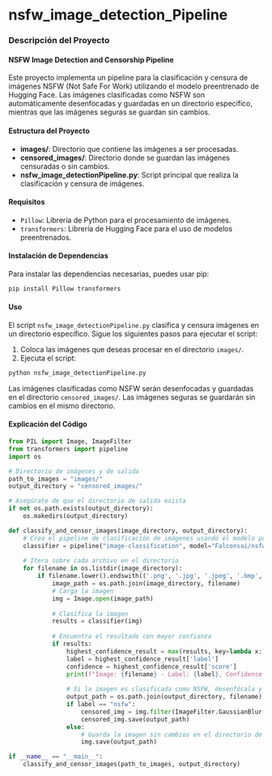 # nsfw_image_detection_Pipeline

### Descripción del Proyecto

#### NSFW Image Detection and Censorship Pipeline

Este proyecto implementa un pipeline para la clasificación y censura de imágenes NSFW (Not Safe For Work) utilizando el modelo preentrenado de Hugging Face. Las imágenes clasificadas como NSFW son automáticamente desenfocadas y guardadas en un directorio específico, mientras que las imágenes seguras se guardan sin cambios.

#### Estructura del Proyecto

- **images/**: Directorio que contiene las imágenes a ser procesadas.
- **censored_images/**: Directorio donde se guardan las imágenes censuradas o sin cambios.
- **nsfw_image_detectionPipeline.py**: Script principal que realiza la clasificación y censura de imágenes.

#### Requisitos

- `Pillow`: Librería de Python para el procesamiento de imágenes.
- `transformers`: Librería de Hugging Face para el uso de modelos preentrenados.

#### Instalación de Dependencias

Para instalar las dependencias necesarias, puedes usar pip:

```bash
pip install Pillow transformers
```

#### Uso

El script `nsfw_image_detectionPipeline.py` clasifica y censura imágenes en un directorio específico. Sigue los siguientes pasos para ejecutar el script:

1. Coloca las imágenes que deseas procesar en el directorio `images/`.
2. Ejecuta el script:

```bash
python nsfw_image_detectionPipeline.py
```

Las imágenes clasificadas como NSFW serán desenfocadas y guardadas en el directorio `censored_images/`. Las imágenes seguras se guardarán sin cambios en el mismo directorio.

#### Explicación del Código

```python
from PIL import Image, ImageFilter
from transformers import pipeline
import os

# Directorio de imágenes y de salida
path_to_images = "images/"
output_directory = "censored_images/"

# Asegúrate de que el directorio de salida exista
if not os.path.exists(output_directory):
    os.makedirs(output_directory)

def classify_and_censor_images(image_directory, output_directory):
    # Crea el pipeline de clasificación de imágenes usando el modelo preentrenado
    classifier = pipeline("image-classification", model="Falconsai/nsfw_image_detection")
    
    # Itera sobre cada archivo en el directorio
    for filename in os.listdir(image_directory):
        if filename.lower().endswith(('.png', '.jpg', '.jpeg', '.bmp', '.gif')):  # Asegúrate de que es una imagen
            image_path = os.path.join(image_directory, filename)
            # Carga la imagen
            img = Image.open(image_path)
            
            # Clasifica la imagen
            results = classifier(img)
            
            # Encuentra el resultado con mayor confianza
            if results:
                highest_confidence_result = max(results, key=lambda x: x['score'])
                label = highest_confidence_result['label']
                confidence = highest_confidence_result['score']
                print(f"Image: {filename} - Label: {label}, Confidence: {confidence:.2f}")
                
                # Si la imagen es clasificada como NSFW, desenfócala y guarda en el directorio de salida
                output_path = os.path.join(output_directory, filename)
                if label == "nsfw":
                    censored_img = img.filter(ImageFilter.GaussianBlur(10))  # Aplica desenfoque
                    censored_img.save(output_path)
                else:
                    # Guarda la imagen sin cambios en el directorio de salida
                    img.save(output_path)

if __name__ == "__main__":
    classify_and_censor_images(path_to_images, output_directory)
```

